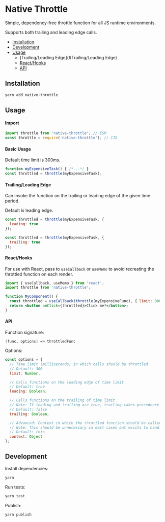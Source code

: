 # Native Throttle
Simple, dependency-free throttle function for all JS runtime environments.

Supports both trailing and leading edge calls.

* [Installation](#Installation)
* [Development](#Development)
* [Usage](#Usage)
    * [Trailing/Leading Edge](#Trailing/Leading Edge)
    * [React/Hooks](#React/Hooks)
    * [API](#API)

## Installation
```bash
yarn add native-throttle
```

## Usage
#### Import
```js
import throttle from 'native-throttle'; // ESM
const throttle = require('native-throttle'); // CJS
```

#### Basic Usage
Default time limit is 300ms.

```js
function myExpensiveTask() { /*...*/ }
const throttled = throttle(myExpensiveTask);
```

#### Trailing/Leading Edge
Can invoke the function on the trailing or leading edge of the given time period.

Default is leading edge.

```js
const throttled = throttle(myExpensiveTask, {
  leading: true
});

const throttled = throttle(myExpensiveTask, {
  trailing: true
});
```

#### React/Hooks
For use with React, pass to `useCallback` or `useMemo` to avoid recreating the throttled function on each render.

```jsx
import { useCallback, useMemo } from 'react';
import throttle from 'native-throttle';

function MyComponent() {
  const throttled = useCallback(throttle(myExpensiveFunc), { limit: 300 });
  return <button onClick={throttled}>Click me!</button>;
}
```

#### API
Function signature:
```
(func, options) => throttledFunc
```

Options:
```js
const options = {
  // Time limit (milliseconds) in which calls should be throttled
  // Default: 300
  limit: Number,

  // Calls functions on the leading edge of time limit
  // Default: true
  leading: Boolean,

  // Calls functions on the trailing of time limit
  // Note: If leading and trailing are true, trailing takes precedence
  // Default: false
  trailing: Boolean,

  // Advanced: Context in which the throttled function should be called
  // Note: This should be unnecessary in most cases but exists to handle edge cases
  // Default: this
  context: Object
};
```

## Development
Install dependencies:
```bash
yarn
```

Run tests:
```bash
yarn test
```

Publish:
```bash
yarn publish
```

